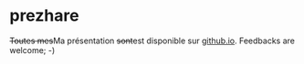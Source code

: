 prezhare
========

~~Toutes mes~~Ma présentation ~~sont~~est disponible sur [github.io](http://fraisse.github.io/prezhare/ "sfui's presentations"). Feedbacks are welcome; -)
